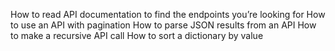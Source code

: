 How to read API documentation to find the endpoints you’re looking for
How to use an API with pagination
How to parse JSON results from an API
How to make a recursive API call
How to sort a dictionary by value


